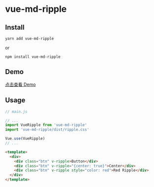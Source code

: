 
# vue-md-ripple

## Install
```
yarn add vue-md-ripple
```
or
```
npm install vue-md-ripple
```

## Demo

[点击查看 Demo](https://xiaolin1995.github.io/vue-md-ripple/demo/)

## Usage

```js
// main.js

// ...
import VueRipple from 'vue-md-ripple'
import 'vue-md-ripple/dist/ripple.css'

Vue.use(VueRipple)
// ...
```

```html
<template>
  <div>
    <div class="btn" v-ripple>Button</div>
    <div class="btn" v-ripple="{center: true}">Center</div>
    <div class="btn" v-ripple style="color: red">Red Ripple</div>
  </div>
</template>
```
